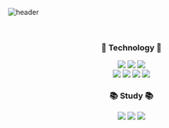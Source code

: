 <!--
**hagoeun0119/hagoeun0119** is a ✨ _special_ ✨ repository because its `README.md` (this file) appears on your GitHub profile.

Here are some ideas to get you started:

- 🔭 I’m currently working on ...
- 👯 I’m looking to collaborate on ...
- 🤔 I’m looking for help with ...
- 💬 Ask me about ...
- 📫 How to reach me: ...
- 😄 Pronouns: ...
- ⚡ Fun fact: ...
-->

![header](https://capsule-render.vercel.app/api?type=waving&color=CA8D89&height=300&section=header&text=Goeun%20Ha&fontColor=78574B&fontSize=60)
<!--![Goeun's GitHub stats](https://github-readme-stats.vercel.app/api?username=hagoeun0119&show_icons=true&theme=graywhite)-->
<!-- [![Solved.ac Profile](http://mazassumnida.wtf/api/mini/generate_badge?boj=sera1193)](https://solved.ac/sera1193) -->
<br>
<!-- <img src="http://mazandi.herokuapp.com/api?handle=sera1193&theme=warm"/> -->
<!-- [![Top Langs](https://github-readme-stats.vercel.app/api/top-langs/?username=hagoeun0119&layout=compact)](https://github.com/hagoeun0119/github-readme-stats) -->

<div align="center">
   
  <h3> 🌟 Technology 🌟 </h3>
  <img src="https://img.shields.io/badge/Python-3376AB?style=flat&logo=Python&logoColor=white"/>
  <img src="https://img.shields.io/badge/HTML5-E34F26?style=flat&logo=HTML5&logoColor=white"/>
  <img src="https://img.shields.io/badge/CSS3-1572B6?style=flat&logo=CSS3&logoColor=white"/>
  <br>

  <img src="https://img.shields.io/badge/Java-007396?style=flat&logo=Java&logoColor=white"/>
  <img src="https://img.shields.io/badge/Spring%20Boot-6DB33F?style=flat&logo=Spring%20Boot&logoColor=white"/>
  <img src="https://img.shields.io/badge/Spring-6DB33F?style=flat&logo=Spring&logoColor=white"/>
  <img src="https://img.shields.io/badge/Unity-000000?style=flat&logo=Unity&logoColor=white"/>
  <br>


  <h3> 📚 Study 📚 </h3>
  <img src="https://img.shields.io/badge/Spring%20Boot-6DB33F?style=flat&logo=Spring%20Boot&logoColor=white"/>
  <img src="https://img.shields.io/badge/Spring-6DB33F?style=flat&logo=Spring&logoColor=white"/>
  <img src="https://img.shields.io/badge/MariaDB-003545?style=flat&logo=MariaDB&logoColor=white"/>
  <br>
  
  <!-- <h3> ⚒️ Tool ⚒️ </h3>
  <img src="https://img.shields.io/badge/Git-F05032?style=flat&logo=Git&logoColor=white"/>
  <img src="https://img.shields.io/badge/Github-181717?style=flat&logo=Github&logoColor=white"/>
  <img src="https://img.shields.io/badge/Bootstrap-7952B3?style=flat&logo=Bootstrap&logoColor=white"/>
  -->
  <br>
  
</div>
